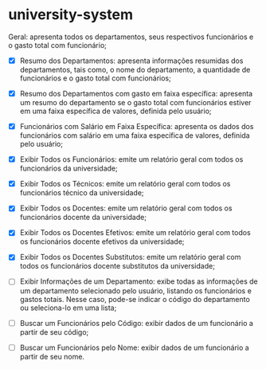 # university-system

Geral: apresenta todos os departamentos, seus respectivos funcionários e
o gasto total com funcionário;

- [X] 	Resumo dos Departamentos: apresenta informações resumidas dos
	departamentos, tais como, o nome do departamento, a quantidade de
	funcionários e o gasto total com funcionários;
	
- [X] 	Resumo dos Departamentos com gasto em faixa específica: apresenta
	um resumo do departamento se o gasto total com funcionários estiver em
	uma faixa específica de valores, definida pelo usuário;
	
- [X] 	Funcionários com Salário em Faixa Específica: apresenta os dados dos
	funcionários com salário em uma faixa específica de valores, definida pelo
	usuário;
	
- [X] 	Exibir Todos os Funcionários: emite um relatório geral com todos os
	funcionários da universidade;
	
- [x] 	Exibir Todos os Técnicos: emite um relatório geral com todos os
	funcionários técnico da universidade;
	
- [X] 	Exibir Todos os Docentes: emite um relatório geral com todos os
	funcionários docente da universidade;
	
- [X] 	Exibir Todos os Docentes Efetivos: emite um relatório geral com todos
	os funcionários docente efetivos da universidade;
	
- [X] 	Exibir Todos os Docentes Substitutos: emite um relatório geral com
	todos os funcionários docente substitutos da universidade;
	
- [ ] 	Exibir Informações de um Departamento: exibe todas as informações
	de um departamento selecionado pelo usuário, listando os funcionários e
	gastos totais. Nesse caso, pode-se indicar o código do departamento ou
	seleciona-lo em uma lista;
	
- [ ] 	Buscar um Funcionários pelo Código: exibir dados de um funcionário
	a partir de seu código;
	
- [ ] 	Buscar um Funcionários pelo Nome: exibir dados de um funcionário a
	partir de seu nome.
